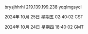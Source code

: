 brysjhhrhl 219.139.199.238 yqqlmgsycl

2024年 10月 25日 星期五 02:40:02 CST

2024年 10月 24日 星期四 18:40:02 GMT
